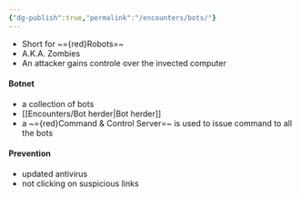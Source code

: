 ```yaml
---
{"dg-publish":true,"permalink":"/encounters/bots/"}
---
```


- Short for ~={red}Robots=~
- A.K.A. Zombies
- An attacker gains controle over the invected computer
#### Botnet
- a collection of bots
- [[Encounters/Bot herder\|Bot herder]]
- a ~={red}Command & Control Server=~ is used to issue command to all the bots
#### Prevention
- updated antivirus
- not clicking on suspicious links